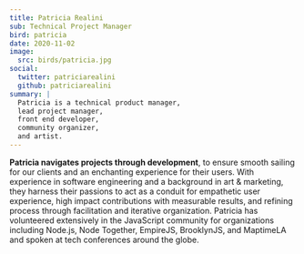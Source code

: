 ```yaml
---
title: Patricia Realini
sub: Technical Project Manager
bird: patricia
date: 2020-11-02
image:
  src: birds/patricia.jpg
social:
  twitter: patriciarealini
  github: patriciarealini
summary: |
  Patricia is a technical product manager,
  lead project manager,
  front end developer,
  community organizer,
  and artist.
---
```


**Patricia navigates projects through development**, to ensure smooth sailing for our clients and an enchanting experience for their users. With experience in software engineering and a background in art & marketing, they harness their passions to act as a conduit for empathetic user experience, high impact contributions with measurable results, and refining process through facilitation and iterative organization. Patricia has volunteered extensively in the JavaScript community for organizations including Node.js, Node Together, EmpireJS, BrooklynJS, and MaptimeLA and spoken at tech conferences around the globe.
